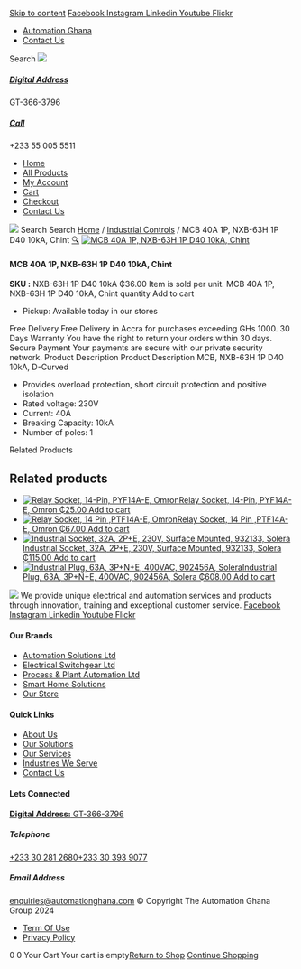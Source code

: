 [Skip to content](https://store.automationghana.com/product/mcb-nxb-63h-1p-d40-10ka-chint/#content)
[ Facebook ](https://www.facebook.com/automationgh/) [ Instagram ](https://www.instagram.com/automationgh/) [ Linkedin ](https://www.linkedin.com/company/the-automation-ghana-limited/) [ Youtube ](https://www.youtube.com/channel/UCurrRDUSm5oIW39VXjn1u0w) [ Flickr ](https://www.flickr.com/photos/181794037@N07/)
  * [ Automation Ghana ](https://automationghana.com)
  * [ Contact Us ](https://store.automationghana.com/contact/)


Search
[ ![](https://store.automationghana.com/wp-content/uploads/2024/04/Website-TAGG-Logo-BLUE.png) ](https://store.automationghana.com/)
[ ](https://maps.app.goo.gl/m4xeaagWCNbLk4jM6)
#####  [ Digital Address ](https://maps.app.goo.gl/m4xeaagWCNbLk4jM6)
GT-366-3796 
[ ](tel:+233550055511)
#####  [ Call ](tel:+233550055511)
+233 55 005 5511 
  * [Home](https://store.automationghana.com/)
  * [All Products](https://store.automationghana.com/shop/)
  * [My Account](https://store.automationghana.com/my-account/)
  * [Cart](https://store.automationghana.com/cart/)
  * [Checkout](https://store.automationghana.com/checkout/)
  * [Contact Us](https://store.automationghana.com/contact/)


[![](https://store.automationghana.com/wp-content/uploads/2024/04/AutomationGhana_logo_white.png)](https://store.automationghana.com)
Search
Search
[Home](https://store.automationghana.com) / [Industrial Controls](https://store.automationghana.com/product-category/industrial-controls/) / MCB 40A 1P, NXB-63H 1P D40 10kA, Chint
[🔍](https://store.automationghana.com/product/mcb-nxb-63h-1p-d40-10ka-chint/)
[![MCB 40A 1P, NXB-63H 1P D40 10kA, Chint](https://store.automationghana.com/wp-content/uploads/2020/04/NXB-63H-D40-1P.jpg)](https://store.automationghana.com/wp-content/uploads/2020/04/NXB-63H-D40-1P.jpg)
####  MCB 40A 1P, NXB-63H 1P D40 10kA, Chint 
**SKU :** NXB-63H 1P D40 10kA 
₵36.00
Item is sold per unit.
MCB 40A 1P, NXB-63H 1P D40 10kA, Chint quantity
Add to cart
  * Pickup: Available today in our stores


Free Delivery 
Free Delivery in Accra for purchases exceeding GHs 1000. 
30 Days Warranty 
You have the right to return your orders within 30 days. 
Secure Payment 
Your payments are secure with our private security network. 
Product Description
Product Description
MCB, NXB-63H 1P D40 10kA, D-Curved 
  * Provides overload protection, short circuit protection and positive isolation
  * Rated voltage: 230V
  * Current: 40A
  * Breaking Capacity: 10kA
  * Number of poles: 1


Related Products 
## Related products
  * [![Relay Socket, 14-Pin, PYF14A-E, Omron](https://store.automationghana.com/wp-content/uploads/2020/04/14-Pin-Relay-Socket-PTF14A-E-Omron.jpg)Relay Socket, 14-Pin, PYF14A-E, Omron ₵25.00 ](https://store.automationghana.com/product/14-pin-relay-socket-pyf14a-e-omron/)
[Add to cart](https://store.automationghana.com/product/mcb-nxb-63h-1p-d40-10ka-chint/?add-to-cart=1598)
  * [![Relay Socket, 14 Pin ,PTF14A-E, Omron](https://store.automationghana.com/wp-content/uploads/2020/04/14-Pin-Relay-Socket-PTF14A-E-Omron.jpg)Relay Socket, 14 Pin ,PTF14A-E, Omron ₵67.00 ](https://store.automationghana.com/product/14-pin-relay-socket-ptf14a-e-omron/)
[Add to cart](https://store.automationghana.com/product/mcb-nxb-63h-1p-d40-10ka-chint/?add-to-cart=1594)
  * [![Industrial Socket, 32A, 2P+E, 230V, Surface Mounted, 932133, Solera](https://store.automationghana.com/wp-content/uploads/2020/04/932133.png)Industrial Socket, 32A, 2P+E, 230V, Surface Mounted, 932133, Solera ₵115.00 ](https://store.automationghana.com/product/surface-mounted-socket-932133-solera/)
[Add to cart](https://store.automationghana.com/product/mcb-nxb-63h-1p-d40-10ka-chint/?add-to-cart=1536)
  * [![Industrial Plug, 63A, 3P+N+E, 400VAC, 902456A, Solera](https://store.automationghana.com/wp-content/uploads/2020/02/SOLERA-8-300x300.jpg)Industrial Plug, 63A, 3P+N+E, 400VAC, 902456A, Solera ₵608.00 ](https://store.automationghana.com/product/plug-902456a-solera/)
[Add to cart](https://store.automationghana.com/product/mcb-nxb-63h-1p-d40-10ka-chint/?add-to-cart=1524)


![](https://store.automationghana.com/wp-content/uploads/2024/04/AutomationGhana_logo_white.png)
We provide unique electrical and automation services and products through innovation, training and exceptional customer service.
[ Facebook ](https://www.facebook.com/automationgh/) [ Instagram ](https://www.instagram.com/automationgh/) [ Linkedin ](https://www.linkedin.com/company/the-automation-ghana-limited/) [ Youtube ](https://www.youtube.com/channel/UCurrRDUSm5oIW39VXjn1u0w) [ Flickr ](https://www.flickr.com/photos/181794037@N07/)
#### Our Brands
  * [ Automation Solutions Ltd ](https://store.automationghana.com/product/mcb-nxb-63h-1p-d40-10ka-chint/)
  * [ Electrical Switchgear Ltd ](https://store.automationghana.com/product/mcb-nxb-63h-1p-d40-10ka-chint/)
  * [ Process & Plant Automation Ltd ](https://store.automationghana.com/product/mcb-nxb-63h-1p-d40-10ka-chint/)
  * [ Smart Home Solutions ](https://store.automationghana.com/product/mcb-nxb-63h-1p-d40-10ka-chint/)
  * [ Our Store ](https://store.automationghana.com/product/mcb-nxb-63h-1p-d40-10ka-chint/)


#### Quick Links
  * [ About Us ](https://store.automationghana.com/product/mcb-nxb-63h-1p-d40-10ka-chint/)
  * [ Our Solutions ](https://store.automationghana.com/product/mcb-nxb-63h-1p-d40-10ka-chint/)
  * [ Our Services ](https://store.automationghana.com/product/mcb-nxb-63h-1p-d40-10ka-chint/)
  * [ Industries We Serve ](https://store.automationghana.com/product/mcb-nxb-63h-1p-d40-10ka-chint/)
  * [ Contact Us ](https://store.automationghana.com/product/mcb-nxb-63h-1p-d40-10ka-chint/)


#### Lets Connected
[**Digital Address:** GT-366-3796](https://maps.app.goo.gl/m4xeaagWCNbLk4jM6)
#####  Telephone 
[ +233 30 281 2680](tel:+233302812680)[+233 30 393 9077](https://store.automationghana.com/product/mcb-nxb-63h-1p-d40-10ka-chint/+233303939077)
#####  Email Address 
enquiries@automationghana.com 
© Copyright The Automation Ghana Group 2024
  * [ Term Of Use ](https://store.automationghana.com/product/mcb-nxb-63h-1p-d40-10ka-chint/)
  * [ Privacy Policy ](https://store.automationghana.com/product/mcb-nxb-63h-1p-d40-10ka-chint/)


0
0
Your Cart
Your cart is empty[Return to Shop](https://store.automationghana.com/shop/)
[Continue Shopping](https://store.automationghana.com/product/mcb-nxb-63h-1p-d40-10ka-chint/)
